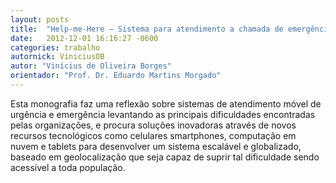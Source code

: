 ```yaml
---
layout: posts
title:  "Help-me-Here – Sistema para atendimento a chamada de emergência rápida e inteligente"
date:   2012-12-01 16:16:27 -0600
categories: trabalho
autornick: ViniciusOB
autor: "Vinícius de Oliveira Borges"
orientador: "Prof. Dr. Eduardo Martins Morgado"
---
```

Esta monografia faz uma reflexão sobre sistemas de atendimento móvel de urgência e emergência levantando as principais dificuldades encontradas pelas organizações, e procura soluções inovadoras através de novos recursos tecnológicos como celulares smartphones, computação em nuvem e tablets para desenvolver um sistema escalável e globalizado, baseado em geolocalização que seja capaz de suprir tal dificuldade sendo acessível a toda população.